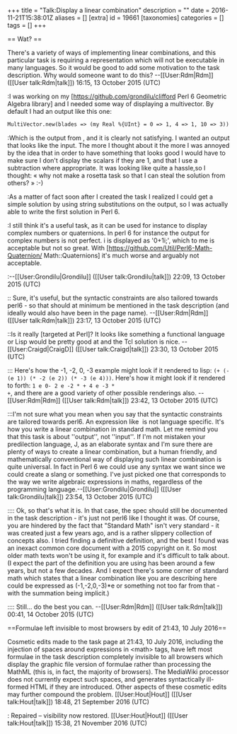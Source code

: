 +++
title = "Talk:Display a linear combination"
description = ""
date = 2016-11-21T15:38:01Z
aliases = []
[extra]
id = 19661
[taxonomies]
categories = []
tags = []
+++

== Wat? ==

There's a variety of ways of implementing linear combinations, and this particular task is requiring a representation which will not be executable in many languages. So it would be good to add some motivation to the task description. Why would someone want to do this? --[[User:Rdm|Rdm]] ([[User talk:Rdm|talk]]) 16:15, 13 October 2015 (UTC)

:I was working on my [https://github.com/grondilu/clifford Perl 6 Geometric Algebra library] and I needed some way of displaying a multivector.  By default I had an output like this one:


```txt
MultiVector.new(blades => (my Real %{UInt} = 0 => 1, 4 => 1, 10 => 3))
```


:Which is the output from <math>1 + e(2) + 3*e(1)*e(3)</math>, and it is clearly not satisfying.  I wanted an output that looks like the input.  The more I thought about it the more I was annoyed by the idea that in order to have something that looks good I would have to make sure I don't display the scalars if they are 1, and that I use a subtraction where appropriate.  It was looking like quite a hassle,so I thought: « why not make a rosetta task so that I can steal the solution from others? »  :-)

:As a matter of fact soon after I created the task I realized I could get a simple solution by using string substitutions on the output, so I was actually able to write the first solution in Perl 6.

:I still think it's a useful task, as it can be used for instance to display complex numbers or quaternions.  In perl 6 for instance the output for complex numbers is not perfect.  i is displayed as '0+1i;', which to me is acceptable but not so great. With [https://github.com/Util/Perl6-Math-Quaternion/ Math::Quaternions] it's much worse and arguably not acceptable.

:--[[User:Grondilu|Grondilu]] ([[User talk:Grondilu|talk]]) 22:09, 13 October 2015 (UTC)

:: Sure, it's useful, but the syntactic constraints are also tailored towards perl6 - so that should at minimum be mentioned in the task description (and ideally would also have been in the page name). --[[User:Rdm|Rdm]] ([[User talk:Rdm|talk]]) 23:17, 13 October 2015 (UTC)

::Is it really [targeted at Perl]? It looks like something a functional language or Lisp would be pretty good at and the Tcl solution is nice. --[[User:Craigd|CraigD]] ([[User talk:Craigd|talk]]) 23:30, 13 October 2015 (UTC)

::: Here's how the -1, -2, 0, -3 example might look if it rendered to lisp: <code>(+ (- (e 1)) (* -2 (e 2)) (* -3 (e 4)))</code>. Here's how it might look if it rendered to forth: <code>1 e 0- 2 e -2 * + 4 e -3 * +</code>, and  there are a good variety of other possible renderings also. --[[User:Rdm|Rdm]] ([[User talk:Rdm|talk]]) 23:42, 13 October 2015 (UTC)

:::I'm not sure what you mean when you say that the syntactic constraints are tailored towards perl6.  An expression like <math>a + b - 2c</math> is not language specific.  It's how you write a linear combination in standard math.  Let me remind you that this task is about ''output'', not ''input''.  If I'm not mistaken your predilection language, J, as an elaborate syntax and I'm sure there are plenty of ways to create a linear combination, but a human friendly, and mathematically conventional way of displaying such linear combination is quite universal.  In fact in Perl 6 we could use any syntax we want since we could create a slang or something.  I've just picked one that corresponds to the way we write algebraic expressions in maths, regardless of the programming language.--[[User:Grondilu|Grondilu]] ([[User talk:Grondilu|talk]]) 23:54, 13 October 2015 (UTC)

:::: Ok, so that's what it is. In that case, the spec should still be documented in the task description - it's just not perl6 like I thought it was. Of course, you are hindered by the fact that "Standard Math" isn't very standard - it was created just a few years ago, and is a rather slippery collection of concepts also. I tried finding a definitive definition, and the best I found was an inexact common core document with a 2015 copyright on it. So most older math texts won't be using it, for example and it's difficult to talk about. (I expect the part of the definition you are using has been around a few years, but not a few decades. And I expect there's some corner of standard math which states that a linear combination like you are describing here could be expressed as (-1,-2,0,-3)*e or something not too far from that - with the summation being implicit.)

:::: Still... do the best you can. --[[User:Rdm|Rdm]] ([[User talk:Rdm|talk]]) 00:41, 14 October 2015 (UTC)


==Formulae left invisible to most browsers by edit of 21:43, 10 July 2016==

Cosmetic edits made to the task page at 21:43, 10 July 2016, including the injection of spaces around expressions in &lt;math&gt; tags, have left most formulae in the task description completely invisible to all browsers which display the graphic file version of formulae rather than processing the MathML (this is, in fact, the majority of browsers). The MediaWiki processor does not currently expect such spaces, and generates syntactically ill-formed HTML if they are introduced. Other aspects of these cosmetic edits may further compound the problem. [[User:Hout|Hout]] ([[User talk:Hout|talk]]) 18:48, 21 September 2016 (UTC)

: Repaired – visibility now restored. [[User:Hout|Hout]] ([[User talk:Hout|talk]]) 15:38, 21 November 2016 (UTC)
